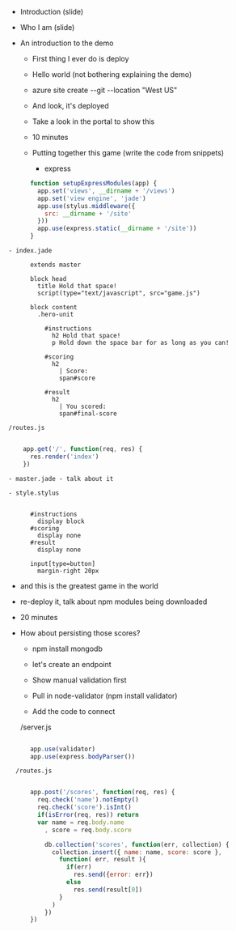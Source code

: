 - Introduction (slide)
- Who I am (slide)
- An introduction to the demo

  - First thing I ever do is deploy
  - Hello world (not bothering explaining the demo)
  - azure site create --git --location "West US"
  - And look, it's deployed
  - Take a look in the portal to show this 

  - 10 minutes

  - Putting together this game  (write the code from snippets)
    - express

```javascript
      function setupExpressModules(app) {
        app.set('views', __dirname + '/views')
        app.set('view engine', 'jade')
        app.use(stylus.middleware({
          src: __dirname + '/site'
        }))
        app.use(express.static(__dirname + '/site'))
      }
```

    - index.jade

```jade
      extends master

      block head 
        title Hold that space!
        script(type="text/javascript", src="game.js")

      block content
        .hero-unit

          #instructions
            h2 Hold that space!
            p Hold down the space bar for as long as you can!

          #scoring
            h2 
              | Score: 
              span#score

          #result
            h2
              | You scored: 
              span#final-score
```

    /routes.js

```javascript

    app.get('/', function(req, res) {
      res.render('index')
    })

```

    - master.jade - talk about it

    - style.stylus

```stylus

      #instructions
        display block
      #scoring
        display none
      #result
        display none

      input[type=button]
        margin-right 20px

```

  - and this is the greatest game in the world
  - re-deploy it, talk about npm modules being downloaded

  - 20 minutes

  - How about persisting those scores?
      
      - npm install mongodb
      - let's create an endpoint

      - Show manual validation first
      - Pull in node-validator (npm install validator)
      - Add the code to connect

      /server.js

```javascript

      app.use(validator)
      app.use(express.bodyParser())

```

      /routes.js

```javascript

      app.post('/scores', function(req, res) {
        req.check('name').notEmpty()
        req.check('score').isInt()
        if(isError(req, res)) return
        var name = req.body.name
          , score = req.body.score

          db.collection('scores', function(err, collection) {
            collection.insert({ name: name, score: score }, 
              function( err, result ){ 
                if(err)
                  res.send({error: err})
                else
                  res.send(result[0])
              }
            )
          })
      })

```

  






